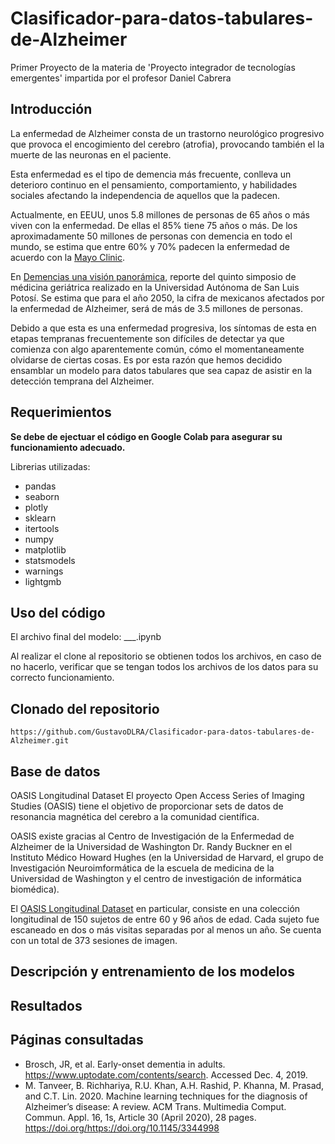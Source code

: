 # Clasificador-para-datos-tabulares-de-Alzheimer
Primer Proyecto de la materia de 'Proyecto integrador de tecnologías emergentes' impartida por el profesor Daniel Cabrera
## Introducción
La enfermedad de Alzheimer consta de un trastorno neurológico progresivo que provoca el encogimiento del cerebro (atrofia), provocando también el la muerte de las neuronas en el paciente.

Esta enfermedad es el tipo de demencia más frecuente, conlleva un deterioro continuo en el pensamiento, comportamiento, y habilidades sociales afectando la independencia de aquellos que la padecen.

Actualmente, en EEUU, unos 5.8 millones de personas de 65 años o más viven con la enfermedad. De ellas el 85% tiene 75 años o más. De los aproximadamente 50 millones de personas con demencia en todo el mundo, se estima que entre 60% y 70% padecen la enfermedad de acuerdo con la [Mayo Clinic](https://www.mayoclinic.org/es-es/diseases-conditions/alzheimers-disease/symptoms-causes/syc-20350447).

En [Demencias una visión panorámica](http://www.geriatria.salud.gob.mx/descargas/publicaciones/Demencia.pdf), reporte del quinto simposio de médicina geriátrica realizado en la Universidad Autónoma de San Luis Potosí. Se estima que para el año 2050, la cifra de mexicanos afectados por la enfermedad de Alzheimer, será de más de 3.5 millones de personas.

Debido a que esta es una enfermedad progresiva, los síntomas de esta en etapas tempranas frecuentemente son difíciles de detectar ya que comienza con algo aparentemente común, cómo el momentaneamente olvidarse de ciertas cosas. Es por esta razón que hemos decidido ensamblar un modelo para datos tabulares que sea capaz de asistir en la detección temprana del Alzheimer.
## Requerimientos
**Se debe de ejectuar el código en Google Colab para asegurar su funcionamiento adecuado.**

Librerias utilizadas:
- pandas
- seaborn
- plotly
- sklearn
- itertools
- numpy
- matplotlib
- statsmodels
- warnings
- lightgmb

## Uso del código
El archivo final del modelo: ___.ipynb

Al realizar el clone al repositorio se obtienen todos los archivos, en caso de no hacerlo, verificar que se tengan todos los archivos de los datos para su correcto funcionamiento.

## Clonado del repositorio
```
https://github.com/GustavoDLRA/Clasificador-para-datos-tabulares-de-Alzheimer.git
```
## Base de datos
OASIS Longitudinal Dataset
El proyecto Open Access Series of Imaging Studies (OASIS) tiene el objetivo de proporcionar sets de datos de resonancia magnética del cerebro a la comunidad científica.

OASIS existe gracias al Centro de Investigación de la Enfermedad de Alzheimer de la Universidad de Washington Dr. Randy Buckner en el Instituto Médico Howard Hughes (en la Universidad de Harvard, el grupo de Investigación Neuroimformática de la escuela de medicina de la Universidad de Washington y el centro de investigación de informática biomédica).

El [OASIS Longitudinal Dataset](https://www.kaggle.com/jboysen/mri-and-alzheimers?select=oasis_longitudinal.csv) en particular, consiste en una colección longitudinal de 150 sujetos de entre 60 y 96 años de edad. Cada sujeto fue escaneado en dos o más visitas separadas por al menos un año. Se cuenta con un total de 373 sesiones de imagen.

## Descripción y entrenamiento de los modelos
## Resultados
## Páginas consultadas
- Brosch, JR, et al. Early-onset dementia in adults. https://www.uptodate.com/contents/search. Accessed Dec. 4, 2019.
- M. Tanveer, B. Richhariya, R.U. Khan, A.H. Rashid, P. Khanna, M. Prasad, and C.T. Lin. 2020. Machine learning techniques for the diagnosis of Alzheimer’s disease: A review. ACM Trans. Multimedia Comput. Commun. Appl. 16, 1s, Article 30 (April 2020), 28 pages. https://doi.org/https://doi.org/10.1145/3344998
